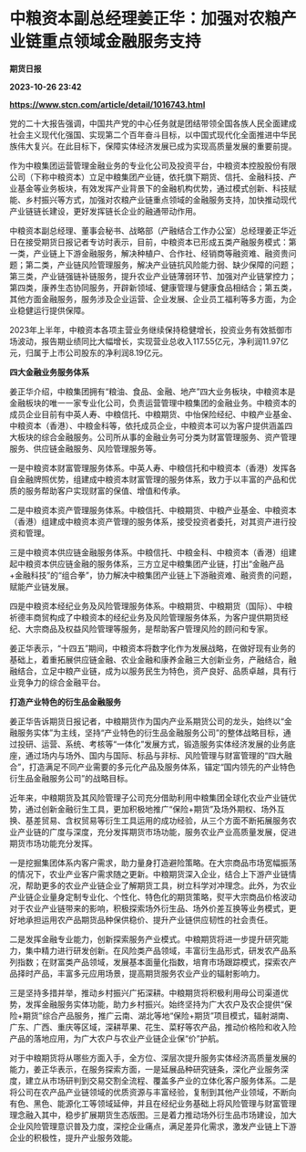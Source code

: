 # 中粮资本副总经理姜正华：加强对农粮产业链重点领域金融服务支持
**期货日报**

**2023-10-26 23:42**

**https://www.stcn.com/article/detail/1016743.html**

党的二十大报告强调，中国共产党的中心任务就是团结带领全国各族人民全面建成社会主义现代化强国、实现第二个百年奋斗目标，以中国式现代化全面推进中华民族伟大复兴。在此目标下，保障实体经济发展已成为实现高质量发展的重要前提。

作为中粮集团运营管理金融业务的专业化公司及投资平台，中粮资本控股股份有限公司（下称中粮资本）立足中粮集团产业链，依托旗下期货、信托、金融科技、产业基金等业务板块，有效发挥产业背景下的金融机构优势，通过模式创新、科技赋能、乡村振兴等方式，加强对农粮产业链重点领域的金融服务支持，加快推动现代产业链链长建设，更好发挥链长企业的融通带动作用。

中粮资本副总经理、董事会秘书、战略部（产融结合工作办公室）总经理姜正华近日在接受期货日报记者专访时表示，目前，中粮资本已形成五类产融服务模式：第一类，产业链上下游金融服务，解决种植户、合作社、经销商等融资难、融资贵问题；第二类，产业链风险管理服务，解决产业链抗风险能力弱、缺少保障的问题；第三类，产业链强链补链服务，提升农业产业链薄弱环节、加强对产业链掌控力；第四类，康养生态协同服务，开辟新领域、健康管理与健康食品相结合；第五类，其他方面金融服务，服务涉及企业运营、企业发展、企业员工福利等多方面，为企业稳健运行提供保障。

2023年上半年，中粮资本各项主营业务继续保持稳健增长，投资业务有效抵御市场波动，报告期业绩同比大幅增长，实现营业总收入117.55亿元，净利润11.97亿元，归属于上市公司股东的净利润8.19亿元。

**四大金融业务服务体系**

姜正华介绍，中粮集团拥有“粮油、食品、金融、地产”四大业务板块，中粮资本是金融板块的唯一一家专业化公司，负责运营管理中粮集团的金融业务。中粮资本的成员企业目前有中英人寿、中粮信托、中粮期货、中怡保险经纪、中粮产业基金、中粮资本（香港）、中粮金科等，依托成员企业，中粮资本可以为客户提供涵盖四大板块的综合金融服务。公司所从事的金融业务可分类为财富管理服务、资产管理服务、供应链金融服务、风险管理服务等。

一是中粮资本财富管理服务体系。中英人寿、中粮信托和中粮资本（香港）发挥各自金融牌照优势，组建成中粮资本财富管理的服务体系，致力于以丰富的产品和优质的服务帮助客户实现财富的保值、增值和传承。

二是中粮资本资产管理服务体系。中粮信托、中粮期货、中粮产业基金、中粮资本（香港）组建成中粮资本资产管理的服务体系，接受投资者委托，对其资产进行投资和管理。

三是中粮资本供应链金融服务体系。中粮信托、中粮金科、中粮资本（香港）组建起中粮资本供应链金融的服务体系，三方立足中粮集团产业链，打出“金融产品+金融科技”的“组合拳”，协力解决中粮集团产业链上下游融资难、融资贵的问题，赋能产业链发展。

四是中粮资本经纪业务及风险管理服务体系。中粮期货、中粮期货（国际）、中粮祈德丰商贸构成了中粮资本的经纪业务及风险管理服务体系，为客户提供期货经纪、大宗商品及权益风险管理等服务，是帮助客户管理风险的顾问和专家。

姜正华表示，“十四五”期间，中粮资本将数字化作为发展战略，在做好现有业务的基础上，着重拓展供应链金融、农业金融和康养金融三大创新业务，产融结合，融融结合，立足中粮产业链，成为以服务民生为特色，资产良好、品质卓越，具有行业竞争力的综合金融平台。

**打造产业特色的衍生品金融服务**

姜正华告诉期货日报记者，中粮期货作为国内产业系期货公司的龙头，始终以“金融服务实体”为主线，坚持“产业特色的衍生品金融服务公司”的整体战略目标，通过投研、运营、系统、考核等“一体化”发展方式，锻造服务实体经济发展的业务底座，通过场内与场外、国内与国际、标品与非标、风险管理与财富管理的“四大融合”，打造满足不同产业需要的多元化产品及服务体系，锚定“国内领先的产业特色衍生品金融服务公司”的战略目标。

近年来，中粮期货及其风险管理子公司充分借助利用中粮集团全球化农业产业链优势，通过创新金融衍生工具，更加积极地推广“保险+期货”及场外期权、场外互换、基差贸易、含权贸易等衍生工具运用的成功经验，从三个方面不断拓展服务农业产业链的广度与深度，充分发挥期货市场功能，服务农业产业高质量发展，促进期货市场功能充分发挥。

一是挖掘集团体系内客户需求，助力量身打造避险策略。在大宗商品市场宽幅振荡的情况下，农业产业客户需求随之更新。中粮期货深入企业，结合上下游产业链情况，帮助更多的农业产业链企业了解期货工具，树立科学对冲理念。此外，为农业产业链企业量身定制专业化、个性化、特色化的期货策略，熨平大宗商品价格波动对于农业产业链带来的影响，积极探索场外衍生品、场外价差互换等业务模式，更好地承担运用农产品期货品种保供稳价、提升产业链供应韧性的社会责任。

二是发挥金融专业能力，创新探索服务产业模式。中粮期货将进一步提升研究能力，集中精力进行研发创新。在风险类产品领域，丰富衍生品形式，研发农产品系列指数；在财富类产品领域，发展基本面量化指数，培育市场跟踪模式，探索农产品择时产品，丰富多元应用场景，提高期货服务农业产业的辐射影响力。

三是坚持多措并举，推动乡村振兴广拓深耕。中粮期货将积极利用母公司渠道优势，发挥金融服务实体功能，助力乡村振兴。始终坚持为广大农户及农企提供“保险+期货”综合产品服务，推广云南、湖北等地“保险+期货”项目模式，辐射湖南、广东、广西、重庆等区域，深耕苹果、花生、菜籽等农产品，推动价格险和收入险产品的落地应用，为广大农户与农业产业链企业保“价”护航。

对于中粮期货将从哪些方面入手，全方位、深层次提升服务实体经济高质量发展的能力，姜正华表示，在服务探索方面，一是延展品种研究链条，深化产业服务深度，建立从市场研判到交易交割全流程、覆盖多产业的立体化客户服务体系。二是将公司在农产品产业链领域的优质资源与丰富经验，复制到其他产业领域，不断向有色、黑色、能源化工等领域延伸，并且在经纪业务基础上将风险管理与财富管理理念融入其中，稳步扩展期货生态版图。三是着力推动场外衍生品市场建设，加大企业风险管理意识普及力度，深挖企业痛点，满足差异化需求，激发产业链上下游企业的积极性，提升产业服务效能。